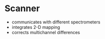 # Scanner

- communicates with different spectrometers
- integrates 2-D mapping
- corrects multichannel differences
